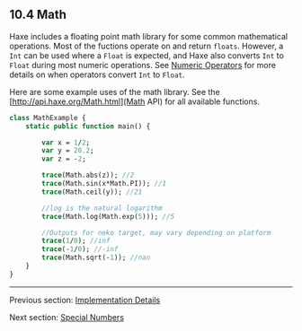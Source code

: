 ## 10.4 Math

Haxe includes a floating point math library for some common mathematical operations.  Most of the fuctions operate on and return `floats`.  However, a `Int` can be used where a `Float` is expected, and Haxe also converts `Int` to `Float` during most numeric operations.  See [Numeric Operators](types-numeric-operators.md) for more details on when operators convert `Int` to `Float`.

Here are some example uses of the math library.  See the [http://api.haxe.org/Math.html](Math API) for all available functions.

```haxe
class MathExample {
	static public function main() {

		var x = 1/2;
		var y = 20.2;
		var z = -2;

		trace(Math.abs(z)); //2
		trace(Math.sin(x*Math.PI)); //1
		trace(Math.ceil(y)); //21

		//log is the natural logarithm
		trace(Math.log(Math.exp(5))); //5

		//Outputs for neko target, may vary depending on platform
		trace(1/0); //inf
		trace(-1/0); //-inf
		trace(Math.sqrt(-1)); //nan
	}
}


```

---

Previous section: [Implementation Details](std-regex-implementation-details.md)

Next section: [Special Numbers](std-math-special-numbers.md)